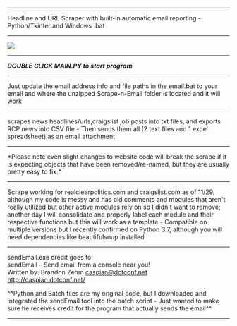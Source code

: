 <hr>Headline and URL Scraper with built-in automatic email reporting - Python/Tkinter and Windows .bat<br>

<hr><img src="http://cgfixit.com/img/scrapeNemail.png"><hr>

***DOUBLE CLICK MAIN.PY to start program***<hr>Just update the email address info and file paths in the email.bat to your email and where the unzipped Scrape-n-Email folder is located and it will work<hr>

scrapes news headlines/urls,craigslist job posts into txt files, and exports RCP news into CSV file - Then sends them all (2 text files and 1 excel spreadsheet) as an email attachment

<hr>*Please note even slight changes to website code will break the scrape if it is expecting objects that have been removed/re-named, but they are usually pretty easy to fix.*<hr>
Scrape working for realclearpolitics.com and craigslist.com as of 11/29, although my code is messy and has old comments and modules that aren't really utilized but other active modules rely on so I didn't want to remove; another day I will consolidate and properly label each module and their respective functions but this will work as a template - Compatible on multiple versions but I recently confirmed on Python 3.7, although you will need dependencies like beautifulsoup installed<hr>

sendEmail.exe credit goes to:<br>
sendEmail - Send email from a console near you!<br>
Written by: Brandon Zehm <caspian@dotconf.net><br>
http://caspian.dotconf.net/<br>

^^Python and Batch files are my original code, but I downloaded and integrated the sendEmail tool into the batch script - Just wanted to make sure he receives credit for the program that actually sends the email^^<HR>
